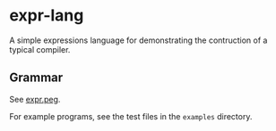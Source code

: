 # expr-lang

A simple expressions language for demonstrating the contruction of a typical compiler.

## Grammar

See [expr.peg](tools/expr.peg).

For example programs, see the test files in the `examples` directory.



